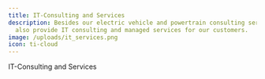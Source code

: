 ```yaml
---
title: IT-Consulting and Services
description: Besides our electric vehicle and powertrain consulting services, we
  also provide IT consulting and managed services for our customers.
image: /uploads/it_services.png
icon: ti-cloud
---
```

IT-Consulting and Services
